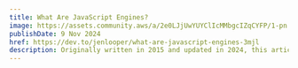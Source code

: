 ```yaml
---
title: What Are JavaScript Engines?
image: https://assets.community.aws/a/2e0LJjUwYUYClIcMMbgcIZqCYFP/1-pn.webp
publishDate: 9 Nov 2024
href: https://dev.to/jenlooper/what-are-javascript-engines-3mjl
description: Originally written in 2015 and updated in 2024, this article is cited in Wikipedia on the topic. Ever wonder what kind of technology underlies JavaScript, the language of the web? Learn about the history and evolution of JavaScript's core.
---  
```

